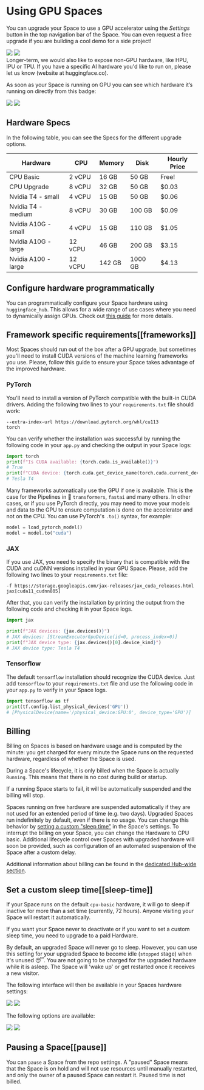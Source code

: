# Using GPU Spaces

You can upgrade your Space to use a GPU accelerator using the _Settings_ button in the top navigation bar of the Space. You can even request a free upgrade if you are building a cool demo for a side project!

<div class="flex justify-center">
<img class="block dark:hidden" src="https://huggingface.co/datasets/huggingface/documentation-images/resolve/main/hub/spaces-gpu-settings.png"/>
<img class="hidden dark:block" src="https://huggingface.co/datasets/huggingface/documentation-images/resolve/main/hub/spaces-gpu-settings-dark.png"/>
</div>

<Tip>
Longer-term, we would also like to expose non-GPU hardware, like HPU, IPU or TPU. If you have a specific AI hardware you'd like to run on, please let us know (website at huggingface.co).
</Tip>

As soon as your Space is running on GPU you can see which hardware it’s running on directly from this badge:

<div class="flex justify-center">
<img class="block dark:hidden" src="https://huggingface.co/datasets/huggingface/documentation-images/resolve/main/hub/spaces-running-badge.png"/>
<img class="hidden dark:block" src="https://huggingface.co/datasets/huggingface/documentation-images/resolve/main/hub/spaces-running-badge-dark.png"/>
</div>

## Hardware Specs

In the following table, you can see the Specs for the different upgrade options.

| **Hardware**        	| **CPU** 	| **Memory** 	| **Disk** 	| **Hourly Price** 	|
|---------------------	|---------	|------------	|----------	|------------------	|
| CPU Basic           	| 2 vCPU  	| 16 GB      	| 50 GB    	| Free!            	|
| CPU Upgrade         	| 8 vCPU  	| 32 GB      	| 50 GB    	| $0.03            	|
| Nvidia T4 - small   	| 4 vCPU  	| 15 GB      	| 50 GB    	| $0.06            	|
| Nvidia T4 - medium  	| 8 vCPU  	| 30 GB      	| 100 GB   	| $0.09            	|
| Nvidia A10G - small 	| 4 vCPU  	| 15 GB      	| 110 GB   	| $1.05            	|
| Nvidia A10G - large 	| 12 vCPU 	| 46 GB      	| 200 GB   	| $3.15            	|
| Nvidia A100 - large 	| 12 vCPU 	| 142 GB     	| 1000 GB  	| $4.13            	|

## Configure hardware programmatically

You can programmatically configure your Space hardware using `huggingface_hub`. This allows for a wide range of use cases where you need to dynamically assign GPUs.
Check out [this guide](https://huggingface.co/docs/huggingface_hub/main/en/guides/manage_spaces) for more details.

## Framework specific requirements[[frameworks]]

Most Spaces should run out of the box after a GPU upgrade, but sometimes you'll need to install CUDA versions of the machine learning frameworks you use. Please, follow this guide to ensure your Space takes advantage of the improved hardware.

### PyTorch

You'll need to install a version of PyTorch compatible with the built-in CUDA drivers. Adding the following two lines to your `requirements.txt` file should work:

```
--extra-index-url https://download.pytorch.org/whl/cu113
torch
```

You can verify whether the installation was successful by running the following code in your `app.py` and checking the output in your Space logs:

```Python
import torch
print(f"Is CUDA available: {torch.cuda.is_available()}")
# True
print(f"CUDA device: {torch.cuda.get_device_name(torch.cuda.current_device())}")
# Tesla T4
```

Many frameworks automatically use the GPU if one is available. This is the case for the Pipelines in 🤗 `transformers`, `fastai` and many others. In other cases, or if you use PyTorch directly, you may need to move your models and data to the GPU to ensure computation is done on the accelerator and not on the CPU. You can use PyTorch's `.to()` syntax, for example:

```Python
model = load_pytorch_model()
model = model.to("cuda")
```

### JAX

If you use JAX, you need to specify the binary that is compatible with the CUDA and cuDNN versions installed in your GPU Space. Please, add the following two lines to your `requirements.txt` file:

```
-f https://storage.googleapis.com/jax-releases/jax_cuda_releases.html
jax[cuda11_cudnn805]
```

After that, you can verify the installation by printing the output from the following code and checking it in your Space logs.

```Python
import jax

print(f"JAX devices: {jax.devices()}")
# JAX devices: [StreamExecutorGpuDevice(id=0, process_index=0)]
print(f"JAX device type: {jax.devices()[0].device_kind}")
# JAX device type: Tesla T4
```

### Tensorflow

The default `tensorflow` installation should recognize the CUDA device. Just add `tensorflow` to your `requirements.txt` file and use the following code in your `app.py` to verify in your Space logs.

```Python
import tensorflow as tf
print(tf.config.list_physical_devices('GPU'))
# [PhysicalDevice(name='/physical_device:GPU:0', device_type='GPU')]
```

## Billing

Billing on Spaces is based on hardware usage and is computed by the minute: you get charged for every minute the Space runs on the requested hardware, 
regardless of whether the Space is used.

During a Space's lifecycle, it is only billed when the Space is actually `Running`. This means that there is no cost during build or startup.

If a running Space starts to fail, it will be automatically suspended and the billing will stop.

Spaces running on free hardware are suspended automatically if they are not used for an extended period of time (e.g. two days). Upgraded Spaces run indefinitely by default, even if there is no usage. You can change this behavior by [setting a custom "sleep time"](#sleep-time) in the Space's settings. To interrupt the billing on your Space, you can change the Hardware to CPU basic.
<Tip>
Additional lifecycle control over Spaces with upgraded hardware will soon be provided, such as configuration of an automated suspension of the Space after a custom delay.
</Tip>

Additional information about billing can be found in the [dedicated Hub-wide section](./billing).

## Set a custom sleep time[[sleep-time]]

If your Space runs on the default `cpu-basic` hardware, it will go to sleep if inactive for more than a set time (currently, 72 hours). Anyone visiting your Space will restart it automatically.

If you want your Space never to deactivate or if you want to set a custom sleep time, you need to upgrade to a paid Hardware.

By default, an upgraded Space will never go to sleep. However, you can use this setting for your upgraded Space to become idle (`stopped` stage) when it's unused 😴. You are not going to be charged for the upgraded hardware while it is asleep. The Space will 'wake up' or get restarted once it receives a new visitor.

The following interface will then be available in your Spaces hardware settings:

<div class="flex justify-center">
<img class="block dark:hidden" src="https://huggingface.co/datasets/huggingface/documentation-images/resolve/main/hub/spaces-sleep-time.png"/>
<img class="hidden dark:block" src="https://huggingface.co/datasets/huggingface/documentation-images/resolve/main/hub/spaces-sleep-time-dark.png"/>
</div>

The following options are available:

<div class="flex justify-center">
<img class="block dark:hidden" src="https://huggingface.co/datasets/huggingface/documentation-images/resolve/main/hub/spaces-sleep-time-options.png"/>
<img class="hidden dark:block" src="https://huggingface.co/datasets/huggingface/documentation-images/resolve/main/hub/spaces-sleep-time-options-dark.png"/>
</div>

## Pausing a Space[[pause]]

You can `pause` a Space from the repo settings. A "paused" Space means that the Space is on hold and will not use resources until manually restarted, and only the owner of a paused Space can restart it. Paused time is not billed.
